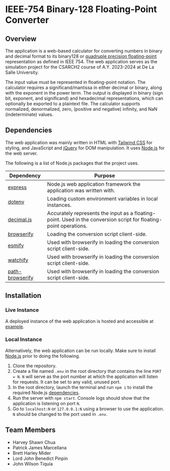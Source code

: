# IEEE-754 Binary-128 Floating-Point Converter

## Overview

The application is a web-based calculator for converting numbers in binary and decimal format to its binary128 or [quadruple precision floating-point](https://en.wikipedia.org/wiki/Quadruple-precision_floating-point_format) representation as defined in IEEE 754. The web application serves as the simulation project for the CSARCH2 course of A.Y. 2023-2024 at De La Salle University.

The input value must be represented in floating-point notation. The calculator requires a significand/mantissa in either decimal or binary, along with the exponent in the power term. The output is displayed in binary (sign bit, exponent, and significand) and hexadecimal representations, which can optionally be exported to a plaintext file. The calculator supports normalized, denormalized, zero, (positive and negative) infinity, and NaN (indeterminate) values.

## Dependencies

The web application was mainly written in HTML with [Tailwind CSS](https://tailwindcss.com/) for styling, and JavaScript and [jQuery](https://jquery.com/) for DOM manipulation. It uses [Node.js](https://nodejs.org/) for the web server.

The following is a list of Node.js packages that the project uses.

| Dependency                                                       | Purpose                                                                                                           |
| ---------------------------------------------------------------- | ----------------------------------------------------------------------------------------------------------------- |
| [express](https://www.npmjs.com/package/express)                 | Node.js web application framework the application was written with.                                               |
| [dotenv](https://www.npmjs.com/package/dotenv)                   | Loading custom environment variables in local instances.                                                          |
| [decimal.js](https://www.npmjs.com/package/decimal.js)           | Accurately represents the input as a floating-point. Used in the conversion script for floating-point operations. |
| [browserify](https://www.npmjs.com/package/browserify)           | Loading the conversion script client-side.                                                                        |
| [esmify](https://www.npmjs.com/package/esmify)                   | Used with browserify in loading the conversion script client-side.                                                |
| [watchify](https://www.npmjs.com/package/watchify)               | Used with browserify in loading the conversion script client-side.                                                |
| [path-browserify](https://www.npmjs.com/package/path-browserify) | Used with browserify in loading the conversion script client-side.                                                |

## Installation

### Live Instance

A deployed instance of the web application is hosted and accessible at [example](https://example.com).

### Local Instance

Alternatively, the web application can be run locally. Make sure to install [Node.js](https://nodejs.org/) prior to doing the following.

1. Clone the repository.
2. Create a file named `.env` in the root directory that contains the line `PORT = N`. `N` will serve as the port number at which the application will listen for requests. It can be set to any valid, unused port.
3. In the root directory, launch the terminal and run `npm i` to install the required Node.js [dependencies](#dependencies).
4. Run the server with `npm start`. Console logs should show that the application is listening on port `N`.
5. Go to `localhost:N` or `127.0.0.1:N` using a browser to use the application. `N` should be changed to the port used in `.env`.

## Team Members

- Harvey Shawn Chua
- Patrick James Marcellana
- Brett Harley Mider
- Lord John Benedict Pinpin
- John Wilson Tiquia
